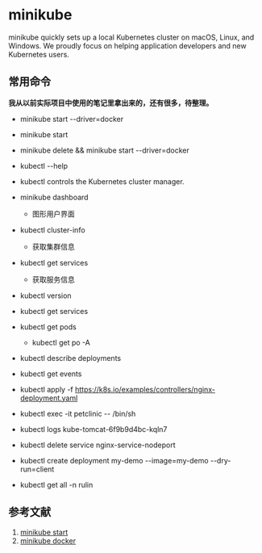 # minikube

minikube quickly sets up a local Kubernetes cluster on macOS, Linux, and Windows. We proudly focus on helping application developers and new Kubernetes users.

## 常用命令

**我从以前实际项目中使用的笔记里拿出来的，还有很多，待整理。**

* minikube start --driver=docker
* minikube start
* minikube delete && minikube start --driver=docker

* kubectl --help
* kubectl controls the Kubernetes cluster manager.

* minikube dashboard
  * 图形用户界面

* kubectl cluster-info
  * 获取集群信息
* kubectl get services
  * 获取服务信息
* kubectl version
* kubectl get services
* kubectl get pods
  * kubectl get po -A
* kubectl describe deployments
* kubectl get events
* kubectl apply -f https://k8s.io/examples/controllers/nginx-deployment.yaml
* kubectl exec -it petclinic -- /bin/sh
* kubectl logs kube-tomcat-6f9b9d4bc-kqln7
* kubectl delete service nginx-service-nodeport
* kubectl create deployment my-demo --image=my-demo --dry-run=client
* kubectl get all -n rulin

## 参考文献

1. [minikube start](https://minikube.sigs.k8s.io/docs/start)
2. [minikube docker](https://minikube.sigs.k8s.io/docs/drivers/docker)
